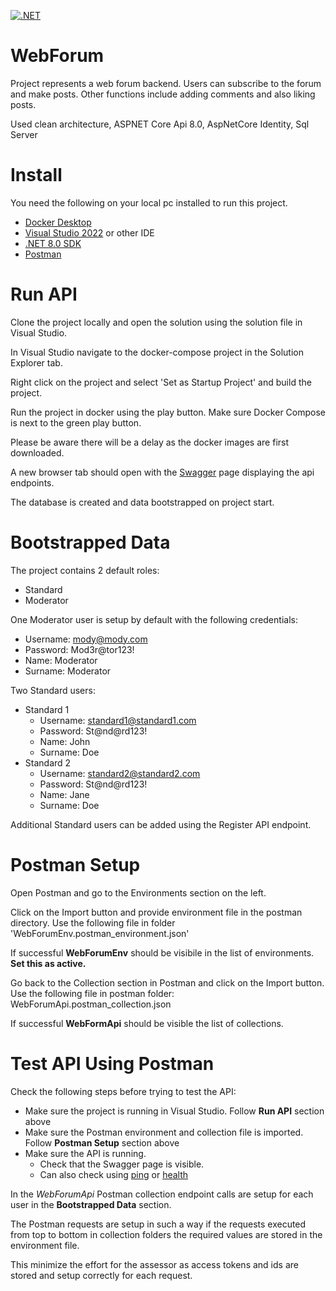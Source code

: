 [![.NET](https://github.com/nield/WebForum/actions/workflows/dotnet.yml/badge.svg)](https://github.com/nield/WebForum/actions/workflows/dotnet.yml)
# WebForum

Project represents a web forum backend. Users can subscribe to the forum and make posts. Other functions include adding comments and also liking posts.

Used clean architecture, ASPNET Core Api 8.0, AspNetCore Identity, Sql Server

# Install

You need the following on your local pc installed to run this project.
- [Docker Desktop](https://www.docker.com/products/docker-desktop/)
- [Visual Studio 2022](https://visualstudio.microsoft.com/downloads/) or other IDE
- [.NET 8.0 SDK](https://dotnet.microsoft.com/en-us/download/dotnet/8.0) 
- [Postman](https://www.postman.com/downloads/)

# Run API

Clone the project locally and open the solution using the solution file in Visual Studio.

In Visual Studio navigate to the docker-compose project in the Solution Explorer tab. 

Right click on the project and select 'Set as Startup Project' and build the project.

Run the project in docker using the play button. Make sure Docker Compose is next to the green play button.

Please be aware there will be a delay as the docker images are first downloaded.

A new browser tab should open with the [Swagger](http://localhost:8966/swagger/index.html) page displaying the api endpoints.

The database is created and data bootstrapped on project start.

# Bootstrapped Data

The project contains 2 default roles:
- Standard
- Moderator

One Moderator user is setup by default with the following credentials:
- Username: mody@mody.com
- Password: Mod3r@tor123!
- Name: Moderator
- Surname: Moderator

Two Standard users:
- Standard 1
  - Username: standard1@standard1.com
  - Password: St@nd@rd123!
  - Name: John
  - Surname: Doe
- Standard 2
  - Username: standard2@standard2.com
  - Password: St@nd@rd123!
  - Name: Jane
  - Surname: Doe

Additional Standard users can be added using the Register API endpoint.

# Postman Setup

Open Postman and go to the Environments section on the left. 

Click on the Import button and provide environment file in the postman directory.
Use the following file in folder 'WebForumEnv.postman_environment.json'

If successful **WebForumEnv** should be visibile in the list of environments. 
**Set this as active.** 

Go back to the Collection section in Postman and click on the Import button.
Use the following file in postman folder: WebForumApi.postman_collection.json

If successful **WebFormApi** should be visible the list of collections.

# Test API Using Postman

Check the following steps before trying to test the API:

- Make sure the project is running in Visual Studio. Follow **Run API** section above
- Make sure the Postman environment and collection file is imported. Follow **Postman Setup** section above
- Make sure the API is running.
  - Check that the Swagger page is visible. 
  - Can also check using [ping](http://localhost:8966/ping) or [health](http://localhost:8966/health)

In the *WebForumApi* Postman collection endpoint calls are setup for each user in the **Bootstrapped Data** section.

The Postman requests are setup in such a way if the requests executed from top to bottom in collection folders the required values are stored in the environment file.

This minimize the effort for the assessor as access tokens and ids are stored and setup correctly for each request.

